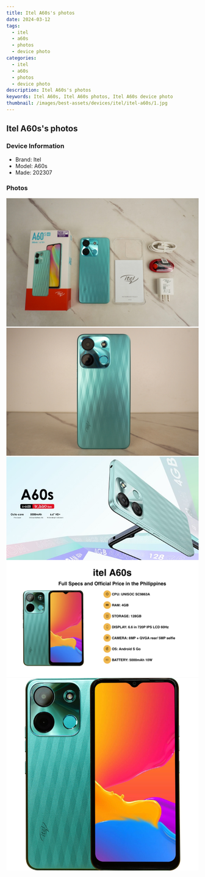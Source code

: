 ```yaml
---
title: Itel A60s's photos
date: 2024-03-12
tags: 
  - itel
  - a60s
  - photos
  - device photo
categories: 
  - itel
  - a60s
  - photos
  - device photo
description: Itel A60s's photos
keywords: Itel A60s, Itel A60s photos, Itel A60s device photo
thumbnail: /images/best-assets/devices/itel/itel-a60s/1.jpg
---
```


## Itel A60s's photos

### Device Information

- Brand: Itel
- Model: A60s
- Made: 202307

### Photos

![/images/best-assets/devices/itel/itel-a60s/1.jpg](/images/best-assets/devices/itel/itel-a60s/1.jpg)
![/images/best-assets/devices/itel/itel-a60s/2.jpg](/images/best-assets/devices/itel/itel-a60s/2.jpg)
![/images/best-assets/devices/itel/itel-a60s/3.jpg](/images/best-assets/devices/itel/itel-a60s/3.jpg)
![/images/best-assets/devices/itel/itel-a60s/4.jpg](/images/best-assets/devices/itel/itel-a60s/4.jpg)
![/images/best-assets/devices/itel/itel-a60s/5.jpg](/images/best-assets/devices/itel/itel-a60s/5.jpg)
